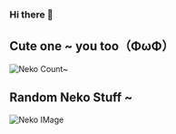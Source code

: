 ### Hi there 👋

## Cute one ~ you too（ΦωΦ）
![Neko Count~](https://count.getloli.com/get/@nekocyan?theme=rule34)

## Random Neko Stuff ~
![Neko IMage](https://nekoapi.onrender.com/api/neko)

<!--
**NekoCyan/NekoCyan** is a ✨ _special_ ✨ repository because its `README.md` (this file) appears on your GitHub profile.

Here are some ideas to get you started:

- 🔭 I’m currently working on ...
- 🌱 I’m currently learning ...
- 👯 I’m looking to collaborate on ...
- 🤔 I’m looking for help with ...
- 💬 Ask me about ...
- 📫 How to reach me: ...
- 😄 Pronouns: ...
- ⚡ Fun fact: ...
-->
